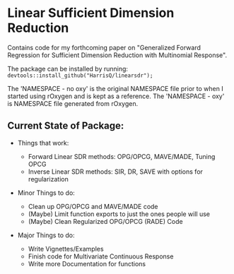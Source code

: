 # Linear Sufficient Dimension Reduction

Contains code for my forthcoming paper on "Generalized Forward Regression for Sufficient Dimension Reduction with Multinomial Response". 

The package can be installed by running:
`devtools::install_github("HarrisQ/linearsdr");`

The 'NAMESPACE - no oxy' is the original NAMESPACE file prior to when I started using rOxygen and is kept as a reference.
The 'NAMESPACE - oxy' is NAMESPACE file generated from rOxygen.

<!-- The 'Experimental Code' folder is where I have stored code for aspects of Linear SDR that I have been working on sparingly and is not quite ready for use. 
 -->

Current State of Package:
----
* Things that work:
    + Forward Linear SDR methods: OPG/OPCG, MAVE/MADE, Tuning OPCG  
    + Inverse Linear SDR methods: SIR, DR, SAVE with options for regularization  
* Minor Things to do:
    + Clean up OPG/OPCG and MAVE/MADE code  
    + (Maybe) Limit function exports to just the ones people will use  
    + (Maybe) Clean Regularized OPG/OPCG (RADE) Code  

* Major Things to do:
    + Write Vignettes/Examples   
    + Finish code for Multivariate Continuous Response   
    + Write more Documentation for functions  




